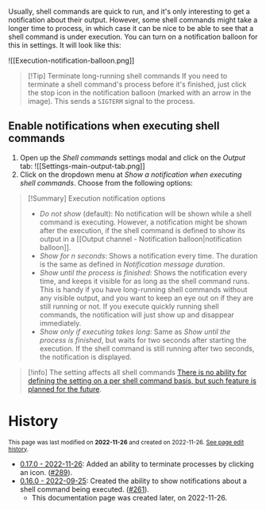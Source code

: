 Usually, shell commands are quick to run, and it's only interesting to get a notification about their output. However, some shell commands might take a longer time to process, in which case it can be nice to be able to see that a shell command is under execution. You can turn on a notification balloon for this in settings. It will look like this:

![[Execution-notification-balloon.png]]

> [!Tip] Terminate long-running shell commands
> If you need to terminate a shell command's process before it's finished, just click the stop icon in the notification balloon (marked with an arrow in the image). This sends a `SIGTERM` signal to the process.


## Enable notifications when executing shell commands

1. Open up the _Shell commands_ settings modal and click on the _Output_ tab:
![[Settings-main-output-tab.png]]
2. Click on the dropdown menu at _Show a notification when executing shell commands_. Choose from the following options:
> [!Summary] Execution notification options
> - _Do not show_ (default): No notification will be shown while a shell command is executing. However, a notification might be shown after the execution, if the shell command is defined to show its output in a [[Output channel - Notification balloon|notification balloon]].
> - _Show for n seconds_: Shows a notification every time. The duration is the same as defined in _Notification message duration_.
> - _Show until the process is finished_: Shows the notification every time, and keeps it visible for as long as the shell command runs. This is handy if you have long-running shell commands without any visible output, and you want to keep an eye out on if they are still running or not. If you execute quickly running shell commands, the notification will just show up and disappear immediately.
> - _Show only if executing takes long_: Same as _Show until the process is finished_, but waits for two seconds after starting the execution. If the shell command is still running after two seconds, the notification is displayed.

> [!info] The setting affects all shell commands
> [There is no ability for defining the setting on a per shell command basis, but such feature is planned for the future](https://github.com/Taitava/obsidian-shellcommands/discussions/260#discussioncomment-3926382).


# History
<small>This page was last modified on <strong>2022-11-26</strong> and created on 2022-11-26. <a href="https://github.com/Taitava/obsidian-shellcommands-documentation/commits/main/./Basic%20usage/Monitoring%20execution.md">See page edit history</a>.</small>
- [0.17.0 - 2022-11-26](https://github.com/Taitava/obsidian-shellcommands/blob/main/CHANGELOG.md#0170---2022-11-26): Added an ability to terminate processes by clicking an icon. ([#289](https://github.com/Taitava/obsidian-shellcommands/issues/289)).
- [0.16.0 - 2022-09-25](https://github.com/Taitava/obsidian-shellcommands/blob/main/CHANGELOG.md#0160---2022-09-25): Created the ability to show notifications about a shell command being executed. ([#261](https://github.com/Taitava/obsidian-shellcommands/issues/261)).
	- This documentation page was created later, on 2022-11-26.